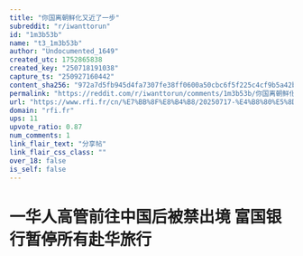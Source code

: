 ```yaml
---
title: "你国离朝鲜化又近了一步"
subreddit: "r/iwanttorun"
id: "1m3b53b"
name: "t3_1m3b53b"
author: "Undocumented_1649"
created_utc: 1752865838
created_key: "250718191038"
capture_ts: "250927160442"
content_sha256: "972a7d5fb945d4fa7307fe38ff0600a50cbc6f5f225c4cf9b5a42b14c7c3b497"
permalink: "https://reddit.com/r/iwanttorun/comments/1m3b53b/你国离朝鲜化又近了一步/"
url: "https://www.rfi.fr/cn/%E7%BB%8F%E8%B4%B8/20250717-%E4%B8%80%E5%8D%8E%E4%BA%BA%E9%AB%98%E7%AE%A1%E5%89%8D%E5%BE%80%E4%B8%AD%E5%9B%BD%E5%90%8E%E8%A2%AB%E7%A6%81%E5%87%BA%E5%A2%83-%E5%AF%8C%E5%9B%BD%E9%93%B6%E8%A1%8C%E6%9A%82%E5%81%9C%E6%89%80%E6%9C%89%E8%B5%B4%E5%8D%8E%E6%97%85%E8%A1%8C"
domain: "rfi.fr"
ups: 11
upvote_ratio: 0.87
num_comments: 1
link_flair_text: "分享帖"
link_flair_css_class: ""
over_18: false
is_self: false
---
```


# 一华人高管前往中国后被禁出境 富国银行暂停所有赴华旅行
